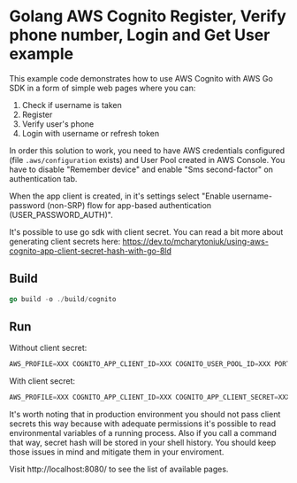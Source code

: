 # Golang AWS Cognito Register, Verify phone number, Login and Get User example

<!-- ## Just Show Me

TODO: Deploy again according to https://www.reddit.com/r/golang/comments/10vr8oq/is_it_possible_to_host_a_golang_application_free/.
Heroku is not providing free plan anymore.

If you are just curious how things work all together, you can find this example working at https://golang-cognito-example.herokuapp.com -->

<!-- ## Instructions -->

This example code demonstrates how to use AWS Cognito with AWS Go SDK in a form of simple web pages where you can:

1. Check if username is taken
2. Register
3. Verify user's phone
4. Login with username or refresh token

In order this solution to work, you need to have AWS credentials configured (file `.aws/configuration` exists) and User Pool created in AWS Console. You have to disable "Remember device" and enable "Sms second-factor" on authentication tab.

When the app client is created, in it's settings select "Enable username-password (non-SRP) flow for app-based authentication (USER_PASSWORD_AUTH)".

It's possible to use go sdk with client secret. You can read a bit more about generating client secrets here:
https://dev.to/mcharytoniuk/using-aws-cognito-app-client-secret-hash-with-go-8ld

## Build

```go
go build -o ./build/cognito
```

## Run

Without client secret:

```go
AWS_PROFILE=XXX COGNITO_APP_CLIENT_ID=XXX COGNITO_USER_POOL_ID=XXX PORT=8080 ./build/cognito
```

With client secret:

```go
AWS_PROFILE=XXX COGNITO_APP_CLIENT_ID=XXX COGNITO_APP_CLIENT_SECRET=XXX  COGNITO_USER_POOL_ID=XXX PORT=8080 ./build/cognito
```

It's worth noting that in production environment you should not pass client secrets this way because with adequate permissions it's possible to read environmental variables of a running process. Also if you call a command that way, secret hash will be stored in your shell history. You should keep those issues in mind and mitigate them in your enviroment.

Visit http://localhost:8080/ to see the list of available pages.

